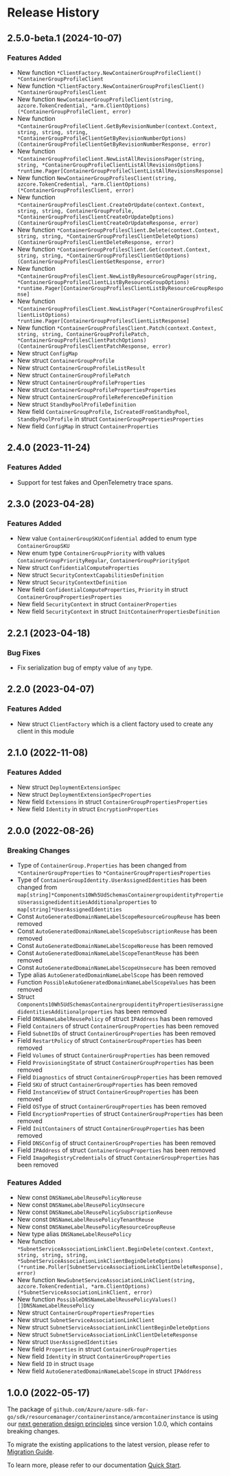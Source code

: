 # Release History

## 2.5.0-beta.1 (2024-10-07)
### Features Added

- New function `*ClientFactory.NewContainerGroupProfileClient() *ContainerGroupProfileClient`
- New function `*ClientFactory.NewContainerGroupProfilesClient() *ContainerGroupProfilesClient`
- New function `NewContainerGroupProfileClient(string, azcore.TokenCredential, *arm.ClientOptions) (*ContainerGroupProfileClient, error)`
- New function `*ContainerGroupProfileClient.GetByRevisionNumber(context.Context, string, string, string, *ContainerGroupProfileClientGetByRevisionNumberOptions) (ContainerGroupProfileClientGetByRevisionNumberResponse, error)`
- New function `*ContainerGroupProfileClient.NewListAllRevisionsPager(string, string, *ContainerGroupProfileClientListAllRevisionsOptions) *runtime.Pager[ContainerGroupProfileClientListAllRevisionsResponse]`
- New function `NewContainerGroupProfilesClient(string, azcore.TokenCredential, *arm.ClientOptions) (*ContainerGroupProfilesClient, error)`
- New function `*ContainerGroupProfilesClient.CreateOrUpdate(context.Context, string, string, ContainerGroupProfile, *ContainerGroupProfilesClientCreateOrUpdateOptions) (ContainerGroupProfilesClientCreateOrUpdateResponse, error)`
- New function `*ContainerGroupProfilesClient.Delete(context.Context, string, string, *ContainerGroupProfilesClientDeleteOptions) (ContainerGroupProfilesClientDeleteResponse, error)`
- New function `*ContainerGroupProfilesClient.Get(context.Context, string, string, *ContainerGroupProfilesClientGetOptions) (ContainerGroupProfilesClientGetResponse, error)`
- New function `*ContainerGroupProfilesClient.NewListByResourceGroupPager(string, *ContainerGroupProfilesClientListByResourceGroupOptions) *runtime.Pager[ContainerGroupProfilesClientListByResourceGroupResponse]`
- New function `*ContainerGroupProfilesClient.NewListPager(*ContainerGroupProfilesClientListOptions) *runtime.Pager[ContainerGroupProfilesClientListResponse]`
- New function `*ContainerGroupProfilesClient.Patch(context.Context, string, string, ContainerGroupProfilePatch, *ContainerGroupProfilesClientPatchOptions) (ContainerGroupProfilesClientPatchResponse, error)`
- New struct `ConfigMap`
- New struct `ContainerGroupProfile`
- New struct `ContainerGroupProfileListResult`
- New struct `ContainerGroupProfilePatch`
- New struct `ContainerGroupProfileProperties`
- New struct `ContainerGroupProfilePropertiesProperties`
- New struct `ContainerGroupProfileReferenceDefinition`
- New struct `StandbyPoolProfileDefinition`
- New field `ContainerGroupProfile`, `IsCreatedFromStandbyPool`, `StandbyPoolProfile` in struct `ContainerGroupPropertiesProperties`
- New field `ConfigMap` in struct `ContainerProperties`


## 2.4.0 (2023-11-24)
### Features Added

- Support for test fakes and OpenTelemetry trace spans.


## 2.3.0 (2023-04-28)
### Features Added

- New value `ContainerGroupSKUConfidential` added to enum type `ContainerGroupSKU`
- New enum type `ContainerGroupPriority` with values `ContainerGroupPriorityRegular`, `ContainerGroupPrioritySpot`
- New struct `ConfidentialComputeProperties`
- New struct `SecurityContextCapabilitiesDefinition`
- New struct `SecurityContextDefinition`
- New field `ConfidentialComputeProperties`, `Priority` in struct `ContainerGroupPropertiesProperties`
- New field `SecurityContext` in struct `ContainerProperties`
- New field `SecurityContext` in struct `InitContainerPropertiesDefinition`


## 2.2.1 (2023-04-18)
### Bug Fixes

- Fix serialization bug of empty value of `any` type.


## 2.2.0 (2023-04-07)
### Features Added

- New struct `ClientFactory` which is a client factory used to create any client in this module


## 2.1.0 (2022-11-08)
### Features Added

- New struct `DeploymentExtensionSpec`
- New struct `DeploymentExtensionSpecProperties`
- New field `Extensions` in struct `ContainerGroupPropertiesProperties`
- New field `Identity` in struct `EncryptionProperties`


## 2.0.0 (2022-08-26)
### Breaking Changes

- Type of `ContainerGroup.Properties` has been changed from `*ContainerGroupProperties` to `*ContainerGroupPropertiesProperties`
- Type of `ContainerGroupIdentity.UserAssignedIdentities` has been changed from `map[string]*Components10Wh5UdSchemasContainergroupidentityPropertiesUserassignedidentitiesAdditionalproperties` to `map[string]*UserAssignedIdentities`
- Const `AutoGeneratedDomainNameLabelScopeResourceGroupReuse` has been removed
- Const `AutoGeneratedDomainNameLabelScopeSubscriptionReuse` has been removed
- Const `AutoGeneratedDomainNameLabelScopeNoreuse` has been removed
- Const `AutoGeneratedDomainNameLabelScopeTenantReuse` has been removed
- Const `AutoGeneratedDomainNameLabelScopeUnsecure` has been removed
- Type alias `AutoGeneratedDomainNameLabelScope` has been removed
- Function `PossibleAutoGeneratedDomainNameLabelScopeValues` has been removed
- Struct `Components10Wh5UdSchemasContainergroupidentityPropertiesUserassignedidentitiesAdditionalproperties` has been removed
- Field `DNSNameLabelReusePolicy` of struct `IPAddress` has been removed
- Field `Containers` of struct `ContainerGroupProperties` has been removed
- Field `SubnetIDs` of struct `ContainerGroupProperties` has been removed
- Field `RestartPolicy` of struct `ContainerGroupProperties` has been removed
- Field `Volumes` of struct `ContainerGroupProperties` has been removed
- Field `ProvisioningState` of struct `ContainerGroupProperties` has been removed
- Field `Diagnostics` of struct `ContainerGroupProperties` has been removed
- Field `SKU` of struct `ContainerGroupProperties` has been removed
- Field `InstanceView` of struct `ContainerGroupProperties` has been removed
- Field `OSType` of struct `ContainerGroupProperties` has been removed
- Field `EncryptionProperties` of struct `ContainerGroupProperties` has been removed
- Field `InitContainers` of struct `ContainerGroupProperties` has been removed
- Field `DNSConfig` of struct `ContainerGroupProperties` has been removed
- Field `IPAddress` of struct `ContainerGroupProperties` has been removed
- Field `ImageRegistryCredentials` of struct `ContainerGroupProperties` has been removed

### Features Added

- New const `DNSNameLabelReusePolicyNoreuse`
- New const `DNSNameLabelReusePolicyUnsecure`
- New const `DNSNameLabelReusePolicySubscriptionReuse`
- New const `DNSNameLabelReusePolicyTenantReuse`
- New const `DNSNameLabelReusePolicyResourceGroupReuse`
- New type alias `DNSNameLabelReusePolicy`
- New function `*SubnetServiceAssociationLinkClient.BeginDelete(context.Context, string, string, string, *SubnetServiceAssociationLinkClientBeginDeleteOptions) (*runtime.Poller[SubnetServiceAssociationLinkClientDeleteResponse], error)`
- New function `NewSubnetServiceAssociationLinkClient(string, azcore.TokenCredential, *arm.ClientOptions) (*SubnetServiceAssociationLinkClient, error)`
- New function `PossibleDNSNameLabelReusePolicyValues() []DNSNameLabelReusePolicy`
- New struct `ContainerGroupPropertiesProperties`
- New struct `SubnetServiceAssociationLinkClient`
- New struct `SubnetServiceAssociationLinkClientBeginDeleteOptions`
- New struct `SubnetServiceAssociationLinkClientDeleteResponse`
- New struct `UserAssignedIdentities`
- New field `Properties` in struct `ContainerGroupProperties`
- New field `Identity` in struct `ContainerGroupProperties`
- New field `ID` in struct `Usage`
- New field `AutoGeneratedDomainNameLabelScope` in struct `IPAddress`


## 1.0.0 (2022-05-17)

The package of `github.com/Azure/azure-sdk-for-go/sdk/resourcemanager/containerinstance/armcontainerinstance` is using our [next generation design principles](https://azure.github.io/azure-sdk/general_introduction.html) since version 1.0.0, which contains breaking changes.

To migrate the existing applications to the latest version, please refer to [Migration Guide](https://aka.ms/azsdk/go/mgmt/migration).

To learn more, please refer to our documentation [Quick Start](https://aka.ms/azsdk/go/mgmt).